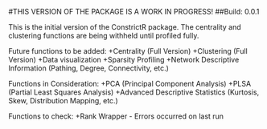 #THIS VERSION OF THE PACKAGE IS A WORK IN PROGRESS!
##Build: 0.0.1

This is the initial version of the ConstrictR package. The centrality and clustering functions are being withheld 
until profiled fully.

Future functions to be added:
+Centrality (Full Version)
+Clustering (Full Version)
+Data visualization
+Sparsity Profiling
+Network Descriptive Information (Pathing, Degree, Connectivity, etc.)

Functions in Consideration:
+PCA (Principal Component Analysis)
+PLSA (Partial Least Squares Analysis)
+Advanced Descriptive Statistics (Kurtosis, Skew, Distribution Mapping, etc.)

Functions to check:
+Rank Wrapper - Errors occurred on last run
